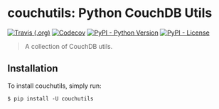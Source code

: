 # couchutils: Python CouchDB Utils

[![Travis (.org)](https://img.shields.io/travis/rwanyoike/couchutils.svg)](https://travis-ci.org/rwanyoike/couchutils)
[![Codecov](https://img.shields.io/codecov/c/gh/rwanyoike/couchutils.svg)](https://codecov.io/gh/rwanyoike/couchutils)
[![PyPI - Python Version](https://img.shields.io/pypi/pyversions/couchutils.svg)](https://pypi.python.org/pypi/couchutils)
[![PyPI - License](https://img.shields.io/pypi/l/couchutils.svg)](https://pypi.python.org/pypi/couchutils)

> A collection of CouchDB utils.

## Installation

To install couchutils, simply run:

```shell
$ pip install -U couchutils
```
